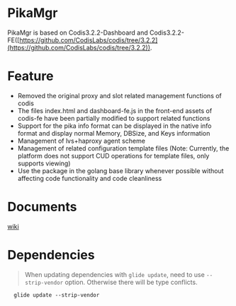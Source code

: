 
# PikaMgr #
PikaMgr is based on Codis3.2.2-Dashboard and Codis3.2.2-FE([https://github.com/CodisLabs/codis/tree/3.2.2](https://github.com/CodisLabs/codis/tree/3.2.2)).

# Feature #

* Removed the original proxy and slot related management functions of codis
* The files index.html and dashboard-fe.js in the front-end assets of codis-fe have been partially modified to support related functions
* Support for the pika info format can be displayed in the native info format and display normal Memory, DBSize, and Keys information
* Management of lvs+haproxy agent scheme
* Management of related configuration template files (Note: Currently, the platform does not support CUD operations for template files, only supports viewing)
* Use the package in the golang base library whenever possible without affecting code functionality and code cleanliness

# Documents #
[wiki](https://github.com/pourer/pikamgr/wiki)

# Dependencies #
> When updating dependencies with `glide update`, need to use `--strip-vendor` option. Otherwise there will be type conflicts.

      glide update --strip-vendor
